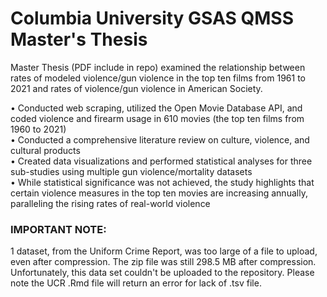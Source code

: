 # Columbia University GSAS QMSS Master's Thesis

Master Thesis (PDF include in repo) examined the relationship between rates of modeled violence/gun violence in the top ten films from 1961 to 2021 and rates of violence/gun violence in American Society.

•	Conducted web scraping, utilized the Open Movie Database API, and coded violence and firearm usage in 610 movies (the top ten films from 1960 to 2021)  
•	Conducted a comprehensive literature review on culture, violence, and cultural products  
•	Created data visualizations and performed statistical analyses for three sub-studies using multiple gun violence/mortality datasets  
•	While statistical significance was not achieved, the study highlights that certain violence measures in the top ten movies are increasing annually, paralleling the rising rates of real-world violence  

### IMPORTANT NOTE:   
1 dataset, from the Uniform Crime Report, was too large of a file to upload, even after compression. The zip file was still 298.5 MB after compression. Unfortunately, this data set couldn't be uploaded to the repository. Please note the UCR .Rmd file will return an error for lack of .tsv file.
